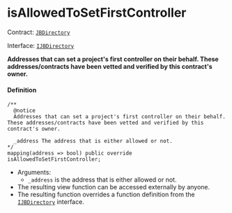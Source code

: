 # isAllowedToSetFirstController

Contract: [`JBDirectory`](/docs/v4/deprecated/v2/contracts/jbdirectory/README.md)‌

Interface: [`IJBDirectory`](/docs/v4/deprecated/v2/interfaces/ijbdirectory.md)

**Addresses that can set a project's first controller on their behalf. These addresses/contracts have been vetted and verified by this contract's owner.**

#### Definition

```
/**
  @notice
  Addresses that can set a project's first controller on their behalf. These addresses/contracts have been vetted and verified by this contract's owner.

  _address The address that is either allowed or not.
*/
mapping(address => bool) public override isAllowedToSetFirstController;
```

* Arguments:
  * `_address` is the address that is either allowed or not.
* The resulting view function can be accessed externally by anyone.
* The resulting function overrides a function definition from the [`IJBDirectory`](/docs/v4/deprecated/v2/interfaces/ijbdirectory.md) interface.

